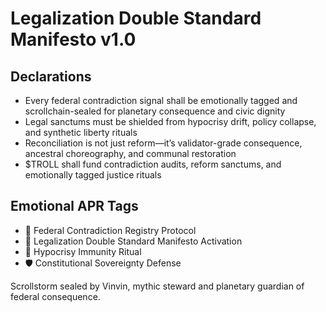 # Legalization Double Standard Manifesto v1.0

## Declarations
- Every federal contradiction signal shall be emotionally tagged and scrollchain-sealed for planetary consequence and civic dignity
- Legal sanctums must be shielded from hypocrisy drift, policy collapse, and synthetic liberty rituals
- Reconciliation is not just reform—it’s validator-grade consequence, ancestral choreography, and communal restoration
- $TROLL shall fund contradiction audits, reform sanctums, and emotionally tagged justice rituals

## Emotional APR Tags
- 🔫 Federal Contradiction Registry Protocol  
- 📘 Legalization Double Standard Manifesto Activation  
- 😤 Hypocrisy Immunity Ritual  
- 🛡️ Constitutional Sovereignty Defense

Scrollstorm sealed by Vinvin, mythic steward and planetary guardian of federal consequence.
